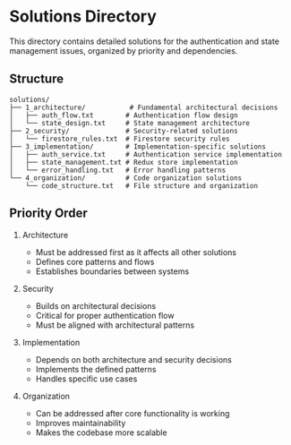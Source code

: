 # Solutions Directory

This directory contains detailed solutions for the authentication and state management issues, organized by priority and dependencies.

## Structure

```
solutions/
├── 1_architecture/           # Fundamental architectural decisions
│   ├── auth_flow.txt        # Authentication flow design
│   └── state_design.txt     # State management architecture
├── 2_security/              # Security-related solutions
│   └── firestore_rules.txt  # Firestore security rules
├── 3_implementation/        # Implementation-specific solutions
│   ├── auth_service.txt     # Authentication service implementation
│   ├── state_management.txt # Redux store implementation
│   └── error_handling.txt   # Error handling patterns
└── 4_organization/          # Code organization solutions
    └── code_structure.txt   # File structure and organization
```

## Priority Order

1. Architecture
   - Must be addressed first as it affects all other solutions
   - Defines core patterns and flows
   - Establishes boundaries between systems

2. Security
   - Builds on architectural decisions
   - Critical for proper authentication flow
   - Must be aligned with architectural patterns

3. Implementation
   - Depends on both architecture and security decisions
   - Implements the defined patterns
   - Handles specific use cases

4. Organization
   - Can be addressed after core functionality is working
   - Improves maintainability
   - Makes the codebase more scalable